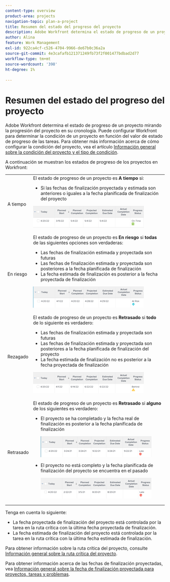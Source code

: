 ```yaml
---
content-type: overview
product-area: projects
navigation-topic: plan-a-project
title: Resumen del estado del progreso del proyecto
description: Adobe Workfront determina el estado de progreso de un proyecto mirando la progresión del proyecto en su cronología. Puede configurar Workfront para determinar la condición de un proyecto en función del valor de estado de progreso de las tareas. Obtenga más información acerca del estado del progreso del proyecto en este artículo .
author: Alina
feature: Work Management
exl-id: 922ca4cf-c526-4704-9966-de67b0c36a2a
source-git-commit: 4e3cafafb121371249fb73f2f001477bdbad2d77
workflow-type: tm+mt
source-wordcount: '398'
ht-degree: 1%

---
```


# Resumen del estado del progreso del proyecto

<!--Audited: 12/2023-->

Adobe Workfront determina el estado de progreso de un proyecto mirando la progresión del proyecto en su cronología. Puede configurar Workfront para determinar la condición de un proyecto en función del valor de estado de progreso de las tareas. Para obtener más información acerca de cómo configurar la condición del proyecto, vea el artículo [Información general sobre la condición del proyecto y el tipo de condición](../../../manage-work/projects/manage-projects/project-condition-and-condition-type.md).

A continuación se muestran los estados de progreso de los proyectos en Workfront:

<table style="table-layout:auto"> 
 <col> 
 <col> 
 <tbody> 
  <tr> 
   <td>A tiempo</td> 
   <td> El estado de progreso de un proyecto es <strong>A tiempo</strong> si:<ul><li>Si las fechas de finalización proyectada y estimada son anteriores o iguales a la fecha planificada de finalización del proyecto</li></ul> <p> <img src="assets/project-on-time-progress-status-350x69.png" style="width: 350;height: 69;"> </p> </td> 
  </tr> 
  <tr> 
   <td>En riesgo</td> 
   <td> El estado de progreso de un proyecto es <strong>En riesgo</strong> si <strong>todas</strong> de las siguientes opciones son verdaderas:<ul><li>Las fechas de finalización estimada y proyectada son futuras</li><li> Las fechas de finalización estimada y proyectada son posteriores a la fecha planificada de finalización</li><li> La fecha estimada de finalización es posterior a la fecha proyectada de finalización</li></ul><p> <img src="assets/project-at-risk-progress-status-350x67.png" style="width: 350;height: 67;"> </p> </td> 
  </tr> 
  <tr> 
   <td>Rezagado</td> 
   <td> El estado de progreso de un proyecto es <strong>Retrasado</strong> si <strong>todo</strong> de lo siguiente es verdadero:<ul><li>Las fechas de finalización estimada y proyectada son futuras</li><li> Las fechas de finalización estimada y proyectada son posteriores a la fecha planificada de finalización del proyecto</li><li> La fecha estimada de finalización no es posterior a la fecha proyectada de finalización</li></ul> <p> <img src="assets/project-behind-progress-status-350x67.png" style="width: 350;height: 67;"> </p> </td> 
  </tr> 
  <tr> 
   <td>Retrasado</td> 
   <td> 
     El estado de progreso de un proyecto es <strong>Retrasado</strong> si <strong>alguno</strong> de los siguientes es verdadero:<ul><li>El proyecto se ha completado y la fecha real de finalización es posterior a la fecha planificada de finalización <p> <img src="assets/project-late-progress-status-350x66.png" style="width: 350;height: 66;"> </p> </li> 
     <li> <p>El proyecto no está completo y la fecha planificada de finalización del proyecto se encuentra en el pasado <p> <img src="assets/project-late-progress-status-incomplete-status-350x66.png" style="width: 350;height: 66;"> </p> </li> 
    </ul> </td> 
  </tr> 
 </tbody> 
</table>

Tenga en cuenta lo siguiente:

* La fecha proyectada de finalización del proyecto está controlada por la tarea en la ruta crítica con la última fecha proyectada de finalización.
* La fecha estimada de finalización del proyecto está controlada por la tarea en la ruta crítica con la última fecha estimada de finalización.

Para obtener información sobre la ruta crítica del proyecto, consulte [Información general sobre la ruta crítica del proyecto](../../../manage-work/tasks/manage-tasks/critical-path.md).

Para obtener información acerca de las fechas de finalización proyectadas, vea [Información general sobre la fecha de finalización proyectada para proyectos, tareas y problemas](../../../manage-work/projects/planning-a-project/project-projected-completion-date.md).
